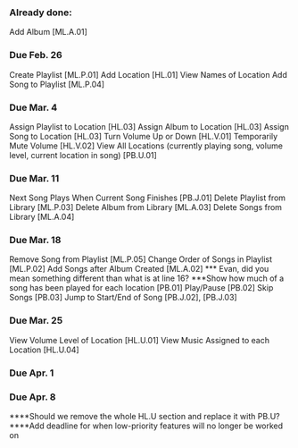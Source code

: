 ### Already done:
Add Album [ML.A.01]

### Due Feb. 26
Create Playlist [ML.P.01]
Add Location [HL.01]
View Names of Location 
Add Song to Playlist [ML.P.04]

### Due Mar. 4
Assign Playlist to Location [HL.03]
Assign Album to Location [HL.03]
Assign Song to Location [HL.03]
Turn Volume Up or Down [HL.V.01]
Temporarily Mute Volume [HL.V.02]
View All Locations (currently playing song, volume level, current location in song) [PB.U.01] 

### Due Mar. 11
Next Song Plays When Current Song Finishes [PB.J.01]
Delete Playlist from Library [ML.P.03]
Delete Album from Library [ML.A.03]
Delete Songs from Library [ML.A.04]

### Due Mar. 18
Remove Song from Playlist [ML.P.05]
Change Order of Songs in Playlist [ML.P.02]
Add Songs after Album Created [ML.A.02]
 *** Evan, did you mean something different than what is at line 16? ***Show how much of a song has been played for each location [PB.01]
Play/Pause [PB.02]
Skip Songs [PB.03]
Jump to Start/End of Song [PB.J.02], [PB.J.03]

### Due Mar. 25
View Volume Level of Location [HL.U.01]
View Music Assigned to each Location [HL.U.04]

### Due Apr. 1

### Due Apr. 8

****Should we remove the whole HL.U section and replace it with PB.U? 
****Add deadline for when low-priority features will no longer be worked on
